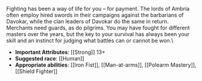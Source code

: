 Fighting has been a way of life for you – for payment. The lords of Ambria often employ hired swords in their campaigns against the barbarians of Davokar, while the clan leaders of Davokar do the same in return. Merchants need guards, as do pilgrims. You may have fought for different masters over the years, but the key to your survival has always been your skill and an instinct for judging what battles can or cannot be won.\
- **Important Attributes**: [[Strong]] 13+ 
- **Suggested race**: [[Human]]
- **Appropriate abilities**: [[Iron Fist]], [[Man-at-arms]], [[Polearm Mastery]], [[Shield Fighter]]